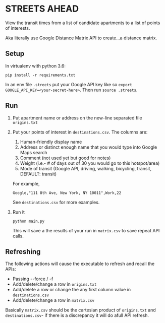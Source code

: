 # STREETS AHEAD

View the transit times from a list of candidate apartments to a list of points of interests.

Aka literally use Google Distance Matrix API to create...a distance matrix.


## Setup

In virtualenv with python 3.6:

`pip install -r requirements.txt`

In an env file `.streets` put your Google API key like so `export GOOGLE_API_KEY=<your-secret-here>`. Then run `source .streets`.

## Run

1. Put apartment name or address on the new-line separated file `origins.txt`

2. Put your points of interest in `destinations.csv`. The columns are:
    
    1. Human-friendly display name
    2. Address or distinct enough name that you would type into Google Maps search
    3. Comment (not used yet but good for notes)
    4. Weight (i.e.- # of days out of 30 you would go to this hotspot/area)
    5. Mode of transit (Google API, driving, walking, bicycling, transit, DEFAULT: transit)
    
    For example,

    ```Google,"111 8th Ave, New York, NY 10011",Work,22```

    See `destinations.csv` for more examples.

3. Run it

   `python main.py`

   This will save a the results of your run in `matrix.csv` to save repeat API calls.


## Refreshing

The following actions will cause the executable to refresh and recall the APIs:

- Passing --force / -f 
- Add/delete/change a row in `origins.txt`
- Add/delete a row or change the any first column value in `destinations.csv`
- Add/delete/change a row in `matrix.csv`

Basically `matrix.csv` should be the cartesian product of `origins.txt` and `destinations.csv`- if there is a discrepancy it will do afull API refresh.
